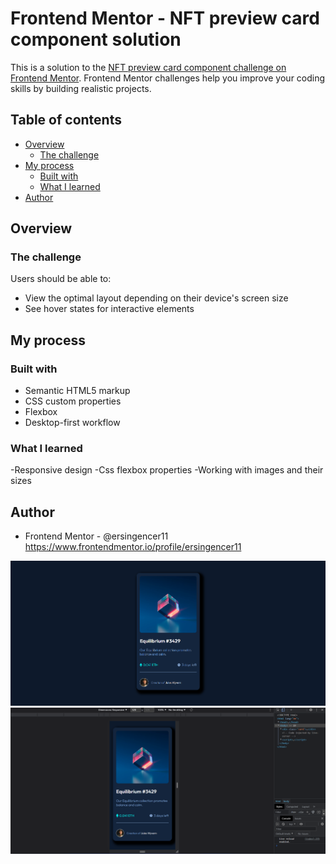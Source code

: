 # Frontend Mentor - NFT preview card component solution

This is a solution to the [NFT preview card component challenge on Frontend Mentor](https://www.frontendmentor.io/challenges/nft-preview-card-component-SbdUL_w0U). Frontend Mentor challenges help you improve your coding skills by building realistic projects. 

## Table of contents

- [Overview](#overview)
  - [The challenge](#the-challenge)
- [My process](#my-process)
  - [Built with](#built-with)
  - [What I learned](#what-i-learned)
- [Author](#author)

## Overview

### The challenge

Users should be able to:

- View the optimal layout depending on their device's screen size
- See hover states for interactive elements

## My process

### Built with

- Semantic HTML5 markup
- CSS custom properties
- Flexbox
- Desktop-first workflow

### What I learned

-Responsive design
-Css flexbox properties
-Working with images and their sizes

## Author
- Frontend Mentor - @ersingencer11 https://www.frontendmentor.io/profile/ersingencer11

![Alt text](/Screenshots/nft-preview-project-ss.png "Desktop design screenshot")
![Alt text](/Screenshots/nft-preview-project-ss2.png "Mobile design screenshot")
